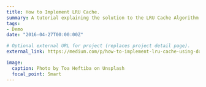 ```yaml
---
title: How to Implement LRU Cache.
summary: A tutorial explaining the solution to the LRU Cache Algorithm problem.
tags:
- Demo
date: "2016-04-27T00:00:00Z"

# Optional external URL for project (replaces project detail page).
external_link: https://medium.com/p/how-to-implement-lru-cache-using-doubly-linked-list-and-a-hashmap-5ff0ff218f77?source=email-770ca85fa5c9--writer.postDistributed&sk=4bd7ee454cef5f0b0fe68838d641ea29

image:
  caption: Photo by Toa Heftiba on Unsplash
  focal_point: Smart
---
```

